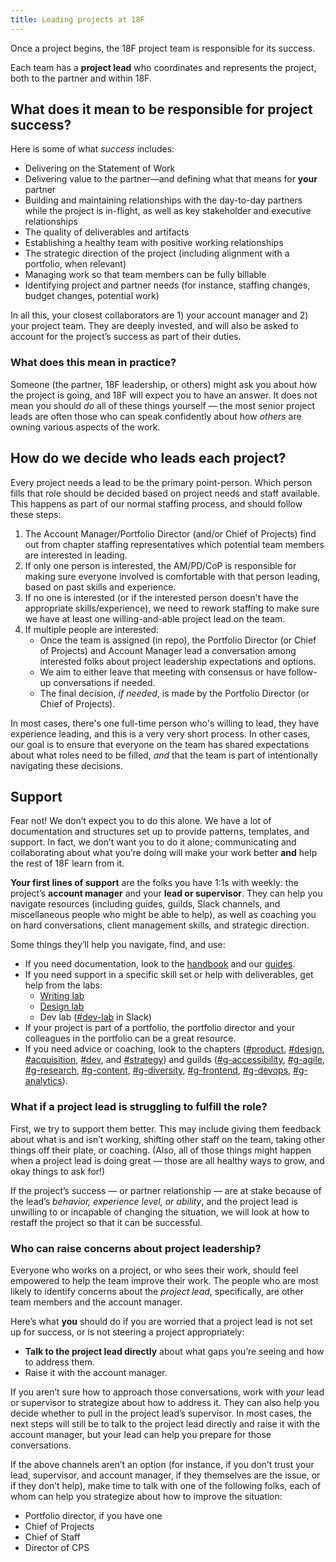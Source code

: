 ```yaml
---
title: Leading projects at 18F
---
```


Once a project begins, the 18F project team is responsible for its success.

Each team has a **project lead** who coordinates and represents the project, both to the partner and within 18F.

## What does it mean to be responsible for project success?

Here is some of what _success_ includes:

* Delivering on the Statement of Work
* Delivering value to the partner—and defining what that means for **your** partner
* Building and maintaining relationships with the day-to-day partners while the project is in-flight, as well as key stakeholder and executive relationships
* The quality of deliverables and artifacts
* Establishing a healthy team with positive working relationships
* The strategic direction of the project (including alignment with a portfolio, when relevant)
* Managing work so that team members can be fully billable
* Identifying project and partner needs (for instance, staffing changes, budget changes, potential work)

In all this, your closest collaborators are 1) your account manager and 2) your project team. They are deeply invested, and will also be asked to account for the project’s success as part of their duties.

### What does this mean in practice?

Someone (the partner, 18F leadership, or others) might ask you about how the project is going, and 18F will expect you to have an answer. It does not mean you should _do_ all of these things yourself — the most senior project leads are often those who can speak confidently about how _others_ are owning various aspects of the work.

## How do we decide who leads each project?

Every project needs a lead to be the primary point-person. Which person fills that role should be decided based on project needs and staff available. This happens as part of our normal staffing process, and should follow these steps:

1. The Account Manager/Portfolio Director (and/or Chief of Projects) find out from chapter staffing representatives which potential team members are interested in leading.
2. If only one person is interested, the AM/PD/CoP is responsible for making sure everyone involved is comfortable with that person leading, based on past skills and experience.
3. If no one is interested (or if the interested person doesn't have the appropriate skills/experience), we need to rework staffing to make sure we have at least one willing-and-able project lead on the team.
4. If multiple people are interested:
   - Once the team is assigned (in repo), the Portfolio Director (or Chief of Projects) and Account Manager lead a conversation among interested folks about project leadership expectations and options.
   - We aim to either leave that meeting with consensus or have follow-up conversations if needed.
   - The final decision, _if needed_, is made by the Portfolio Director (or Chief of Projects).

In most cases, there's one full-time person who's willing to lead, they have experience leading, and this is a very very short process. In other cases, our goal is to ensure that everyone on the team has shared expectations about what roles need to be filled, *and* that the team is part of intentionally navigating these decisions.

## Support

Fear not! We don’t expect you to do this alone. We have a lot of documentation and structures set up to provide patterns, templates, and support. In fact, we don’t want you to do it alone; communicating and collaborating about what you’re doing will make your work better **and** help the rest of 18F learn from it.

**Your first lines of support** are the folks you have 1:1s with weekly: the project’s **account manager** and your **lead or supervisor**. They can help you navigate resources (including guides, guilds, Slack channels, and miscellaneous people who might be able to help), as well as coaching you on hard conversations, client management skills, and strategic direction.

Some things they’ll help you navigate, find, and use:

* If you need documentation, look to the [handbook]({{site.baseurl}}) and our [guides](https://18f.gsa.gov/guides/).
* If you need support in a specific skill set or help with deliverables, get help from the labs:
    * [Writing lab](https://github.com/18F/writing-lab)
    * [Design lab](https://github.com/18F/design-lab/)
    * Dev lab ([#dev-lab](https://gsa-tts.slack.com/messages/dev-lab/) in Slack)
* If your project is part of a portfolio, the portfolio director and your colleagues in the portfolio can be a great resource.
* If you need advice or coaching, look to the chapters ([#product](https://gsa-tts.slack.com/messages/product/), [#design](https://gsa-tts.slack.com/messages/design/), [#acquisition](https://gsa-tts.slack.com/messages/acquisition/), [#dev](https://gsa-tts.slack.com/messages/dev/), and [#strategy](https://gsa-tts.slack.com/messages/strategy/)) and guilds ([#g-accessibility](https://gsa-tts.slack.com/messages/g-accessibility/), [#g-agile](https://gsa-tts.slack.com/messages/g-agile/), [#g-research](https://gsa-tts.slack.com/messages/g-research/), [#g-content](https://gsa-tts.slack.com/messages/g-content/), [#g-diversity](https://gsa-tts.slack.com/messages/g-diversity/), [#g-frontend](https://gsa-tts.slack.com/messages/g-frontend/), [#g-devops](https://gsa-tts.slack.com/messages/g-devops/), [#g-analytics](https://gsa-tts.slack.com/messages/g-analytics/)).

### What if a project lead is struggling to fulfill the role?

First, we try to support them better. This may include giving them feedback about what is and isn’t working, shifting other staff on the team, taking other things off their plate, or coaching. (Also, all of those things might happen when a project lead is doing great — those are all healthy ways to grow, and okay things to ask for!)

If the project’s success — or partner relationship — are at stake because of the lead’s _behavior, experience level, or ability_, and the project lead is unwilling to or incapable of changing the situation, we will look at how to restaff the project so that it can be successful.

### Who can raise concerns about project leadership?

Everyone who works on a project, or who sees their work, should feel empowered to help the team improve their work. The people who are most likely to identify concerns about the _project lead_, specifically, are other team members and the account manager.

Here’s what **you** should do if you are worried that a project lead is not set up for success, or is not steering a project appropriately:

* **Talk to the project lead directly** about what gaps you’re seeing and how to address them.
* Raise it with the account manager.

If you aren’t sure how to approach those conversations, work with _your_ lead or supervisor to strategize about how to address it. They can also help you decide whether to pull in the project lead’s supervisor. In most cases, the next steps will still be to talk to the project lead directly and raise it with the account manager, but your lead can help you prepare for those conversations.

If the above channels aren’t an option (for instance, if you don’t trust your lead, supervisor, and account manager, if they themselves are the issue, or if they don’t help), make time to talk with one of the following folks, each of whom can help you strategize about how to improve the situation:

* Portfolio director, if you have one
* Chief of Projects
* Chief of Staff
* Director of CPS
